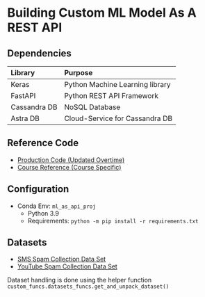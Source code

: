 # Building Custom ML Model As A REST API

## Dependencies

Library | Purpose
:-|:-
Keras | Python Machine Learning library
FastAPI | Python REST API Framework
Cassandra DB | NoSQL Database
Astra DB | Cloud-Service for Cassandra DB

## Reference Code

- [Production Code (Updated Overtime)](https://github.com/codingforentrepreneurs/AI-as-an-API)
- [Course Reference (Course Specific)](https://github.com/codingforentrepreneurs/AI-as-an-API-Course-Reference)

## Configuration

- Conda Env: `ml_as_api_proj`
  - Python 3.9
  - Requirements: `python -m pip install -r requirements.txt`

## Datasets

- [SMS Spam Collection Data Set](https://archive.ics.uci.edu/ml/datasets/SMS+Spam+Collection)
- [YouTube Spam Collection Data Set](https://archive.ics.uci.edu/ml/datasets/YouTube+Spam+Collection)

Dataset handling is done using the helper function `custom_funcs.datasets_funcs.get_and_unpack_dataset()`
